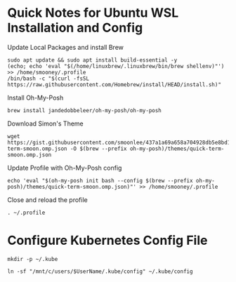# Quick Notes for Ubuntu WSL Installation and Config

Update Local Packages and install Brew
```
sudo apt update && sudo apt install build-essential -y
(echo; echo 'eval "$(/home/linuxbrew/.linuxbrew/bin/brew shellenv)"') >> /home/smooney/.profile
/bin/bash -c "$(curl -fsSL https://raw.githubusercontent.com/Homebrew/install/HEAD/install.sh)"
```

Install Oh-My-Posh
```
brew install jandedobbeleer/oh-my-posh/oh-my-posh
```

Download Simon's Theme
```
wget https://gist.githubusercontent.com/smoonlee/437a1a69a658a704928db5e8bd13a5b5/raw/44c5e75016bef8f4ab2a9fff7d7be810569fc60c/quick-term-smoon.omp.json -O $(brew --prefix oh-my-posh)/themes/quick-term-smoon.omp.json
```

Update Profile with Oh-My-Posh config

```
echo 'eval "$(oh-my-posh init bash --config $(brew --prefix oh-my-posh)/themes/quick-term-smoon.omp.json)"' >> /home/smooney/.profile
```
Close and reload the profile

```
. ~/.profile
```

# Configure Kubernetes Config File 

```
mkdir -p ~/.kube
```

```
ln -sf "/mnt/c/users/$UserName/.kube/config" ~/.kube/config
```
